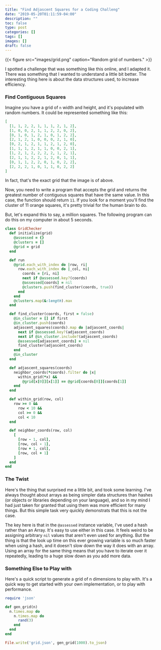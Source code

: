 ```yaml
---
title: "Find Adjascent Squares for a Coding Challeng"
date: "2019-05-20T01:11:59-04:00"
description: ""
toc: false
type: post
categories: []
tags: []
images: []
draft: false
---
```


{{< figure src="images/grid.png" caption="Random grid of numbers." >}}

I spotted a challenge that was something like this online, and I adapted it.
There was something that I wanted to understand a little bit better. The interesting thing here is about the data structures used, to increase efficiency.

### Find Contiguous Squares

Imagine you have a grid of `n` width and height, and it's populated with random numbers. It could be represented something like this:

```json
[
  [1, 1, 2, 2, 1, 1, 1, 2, 1, 2],
  [1, 0, 0, 2, 1, 1, 2, 2, 0, 2],
  [0, 1, 0, 1, 2, 1, 0, 1, 2, 2],
  [2, 1, 2, 1, 0, 0, 0, 2, 1, 0],
  [0, 2, 1, 2, 1, 1, 2, 1, 2, 0],
  [1, 1, 1, 2, 1, 1, 0, 0, 2, 1],
  [1, 2, 1, 2, 2, 2, 2, 1, 2, 1],
  [2, 1, 1, 2, 2, 1, 2, 0, 1, 1],
  [0, 1, 1, 2, 2, 0, 1, 0, 2, 2],
  [2, 2, 2, 1, 0, 1, 1, 0, 2, 2]
]
```

In fact, that's the exact grid that the image is of above.

Now, you need to write a program that accepts the grid and returns the greatest number of contiguous squares that have the same value. In this case, the function should return `11`. If you look for a moment you'll find the cluster of 11 orange squares, it's pretty trivial for the human brain to do.

But, let's expand this to say, a million squares. The following program can do this on my computer in about 5 seconds.

```ruby
class GridChecker
  def initialize(grid)
    @assessed = {}
    @clusters = []
    @grid = grid
  end

  def run
    @grid.each_with_index do |row, ri|
      row.each_with_index do |_col, ni|
        coords = [ri, ni]
        next if @assessed.key?(coords)
        @assessed[coords] = nil
        @clusters.push(find_cluster(coords, true))
      end
    end
    @clusters.map(&:length).max
  end

  def find_cluster(coords, first = false)
    @in_cluster = [] if first
    @in_cluster.push(coords)
    adjascent_squares(coords).map do |adjascent_coords|
      next if @assessed.key?(adjascent_coords)
      next if @in_cluster.include?(adjascent_coords)
      @assessed[adjascent_coords] = nil
      find_cluster(adjascent_coords)
    end
    @in_cluster
  end

  def adjascent_squares(coords)
    neighbor_coords(*coords).filter do |x|
      within_grid(*x) &&
        @grid[x[0]][x[1]] == @grid[coords[0]][coords[1]]
    end
  end

  def within_grid(row, col)
    row >= 0 &&
      row < 10 &&
      col >= 0 &&
      col < 10
  end

  def neighbor_coords(row, col)
    [
      [row - 1, col],
      [row, col - 1],
      [row + 1, col],
      [row, col + 1]
    ]
  end
end

```

### The Twist

Here's the thing that surprised me a little bit, and took some learning. I've always thought about arrays as being simpler data structures than hashes (or objects or libraries depending on your language), and so in my mind I had just taken for granted that using them was more efficient for many things. But this simple task very quickly demonstrats that this is not the case.

The key here is that in the `@assessed` instance variable, I've used a hash rather than an Array. It's easy to use either in this case. It feels weird to be assigning arbitrary `nil` values that aren't even used for anything. But the thing is that the look up time on this ever growing variable is so much faster when using a hash, and it doesn't slow down the way it does with an array. Using an array for the same thing means that you have to iterate over it repeatedly, leading to a huge slow down as you add more data.

### Something Else to Play with

Here's a quick script to generate a grid of n dimensions to play with. It's a quick way to get started with your own implementation, or to play with performance.

```ruby
require 'json'

def gen_grid(n)
  n.times.map do
    n.times.map do
      rand(3)
    end
  end
end

File.write('grid.json', gen_grid(1000).to_json)
```

